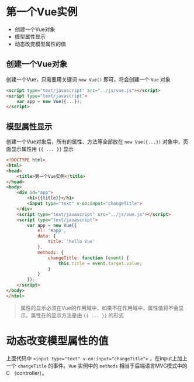 # 第一个Vue实例
* 创建一个Vue对象
* 模型属性显示
* 动态改变模型属性的值

## 创建一个Vue对象
创建一个Vue，只需要用关键词 `new Vue()` 即可，将会创建一个 `Vue` 对象

```html
<script type="text/javascript" src="../js/vue.js"></script>
<script type="text/javascript">
	var app = new Vue({...});
</script>
```

## 模型属性显示
创建一个Vue对象后，所有的属性、方法等全部放在 `new Vue({...})` 对象中，页面显示属性用 `{{ ... }}` 显示

```html
<!DOCTYPE html>
<html>
<head>
	<title>第一个Vue实例</title>
</head>
<body>
	<div id="app">
		<h1>{{title}}</h1>
        <input type="text" v-on:input="changeTitle">
	</div>
 	<script type="text/javascript" src="../js/vue.js"></script>
 	<script type="text/javascript">
 		var app = new Vue({
 			el: '#app',
 			data: {
 				title: 'hello Vue'
 			},
            methods: {
                changeTitle: function (event) {
                    this.title = event.target.value;
                }
            }
 		});
 	</script>
</body>
</html>
```

> 属性的显示必须在Vue的作用域中，如果不在作用域中，属性值将不会显示。属性在的显示方法是由 `{{ ... }}` 的形式

# 动态改变模型属性的值
上面代码中 `<input type="text" v-on:input="changeTitle">`  ，在input上加上一个 `changeTitle` 的事件。`Vue` 实例中的 `methods` 相当于后端语言MVC模式中的 C （controller）。